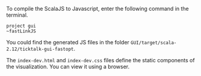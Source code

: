 To compile the ScalaJS to Javascript, enter the following command in the terminal.
```
project gui
~fastLinkJS
```
You could find the generated JS files in the folder `GUI/target/scala-2.12/ticktalk-gui-fastopt`.

The `index-dev.html` and `index-dev.css` files define the static components of the visualization. You can view it using a browser.